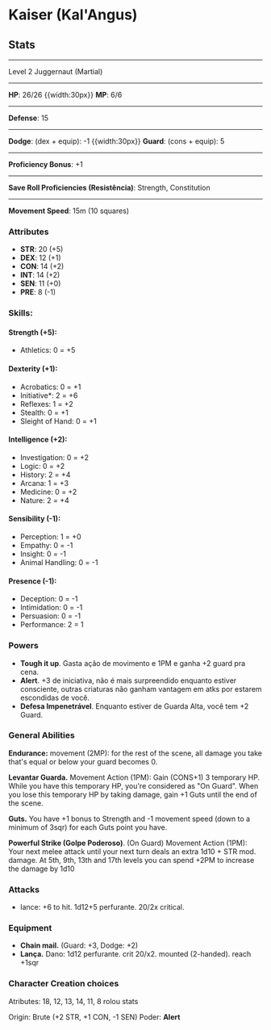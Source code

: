 # Kaiser (Kal'Angus)
## Stats
___
Level 2 Juggernaut (Martial)
___
**HP**: 26/26
{{width:30px}}
**MP**: 6/6
___
**Defense**: 15
___
**Dodge**: (dex + equip): -1
{{width:30px}}
**Guard**: (cons + equip): 5
___
**Proficiency Bonus**: +1
___
**Save Roll Proficiencies (Resistência)**: Strength, Constitution
___
**Movement Speed**: 15m (10 squares)

### Attributes
- **STR**: 20 (+5)
- **DEX**: 12 (+1)
- **CON**: 14 (+2)
- **INT**: 14 (+2)
- **SEN**: 11 (+0)
- **PRE**: 8 (-1)

### Skills:
#### Strength (+5):
- Athletics: 0 = +5

#### Dexterity (+1):
- Acrobatics: 0 = +1
- Initiative*: 2 = +6
- Reflexes: 1 = +2
- Stealth: 0 = +1
- Sleight of Hand: 0 = +1

#### Intelligence (+2):
- Investigation: 0 = +2
- Logic: 0 = +2
- History: 2 = +4
- Arcana: 1 = +3
- Medicine: 0 = +2
- Nature: 2 = +4

#### Sensibility (-1):
- Perception: 1 = +0
- Empathy: 0 = -1
- Insight: 0 = -1
- Animal Handling: 0 = -1

#### Presence (-1):
- Deception: 0 = -1
- Intimidation: 0 = -1
- Persuasion: 0 = -1
- Performance: 2 = 1

### Powers
- **Tough it up**. Gasta ação de movimento e 1PM e ganha +2 guard pra cena.
- **Alert**. +3 de iniciativa, não é mais surpreendido enquanto estiver consciente, outras criaturas não ganham vantagem em atks por estarem escondidas de você.
- **Defesa Impenetrável**. Enquanto estiver de Guarda Alta, você tem +2 Guard.

### General Abilities
**Endurance:** movement (2MP): for the rest of the scene, all damage you take that's equal or below your guard becomes 0.

**Levantar Guarda.** Movement Action (1PM): Gain (CONS+1) 3 temporary HP. While you have this temporary HP, you're considered as "On Guard". When you lose this temporary HP by taking damage, gain +1 Guts until the end of the scene.

**Guts.** You have +1 bonus to Strength and -1 movement speed (down to a minimum of 3sqr) for each Guts point you have. 

**Powerful Strike (Golpe Poderoso)**. (On Guard) Movement Action (1PM): Your next melee attack until your next turn deals an extra 1d10 + STR mod. damage. At 5th, 9th, 13th and 17th levels you can spend +2PM to increase the damage by 1d10

### Attacks
- lance: +6 to hit. 1d12+5 perfurante. 20/2x critical.

### Equipment
- **Chain mail.** (Guard: +3, Dodge: +2)
- **Lança.** Dano: 1d12 perfurante. crit 20/x2. mounted (2-handed). reach +1sqr

### Character Creation choices
Atributes: 18, 12, 13, 14, 11, 8
rolou stats

Origin: Brute (+2 STR, +1 CON, -1 SEN)
Poder: **Alert**
